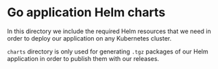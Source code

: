 # Go application Helm charts

In this directory we include the required Helm resources that we need in order
to deploy our application on any Kubernetes cluster.

`charts` directory is only used for generating `.tgz` packages of our Helm application 
in order to publish them with our releases.
